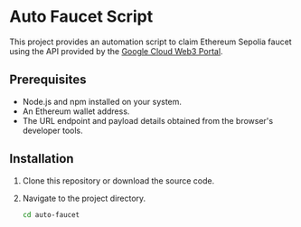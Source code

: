 # Auto Faucet Script

This project provides an automation script to claim Ethereum Sepolia faucet using the API provided by the [Google Cloud Web3 Portal](https://cloud.google.com/application/web3/faucet/ethereum/sepolia).

## Prerequisites

- Node.js and npm installed on your system.
- An Ethereum wallet address.
- The URL endpoint and payload details obtained from the browser's developer tools.

## Installation

1. Clone this repository or download the source code.

2. Navigate to the project directory.

   ```sh
   cd auto-faucet
